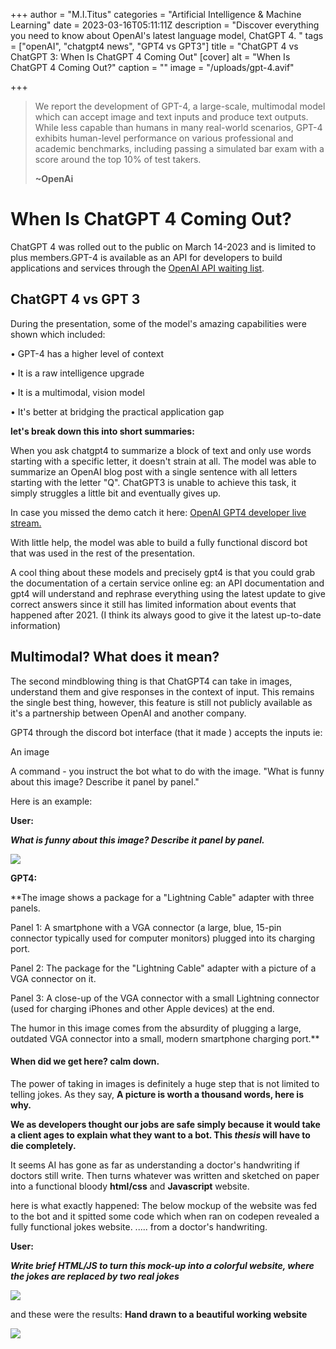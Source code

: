 +++
author = "M.I.Titus"
categories = "Artificial Intelligence & Machine Learning"
date = 2023-03-16T05:11:11Z
description = "Discover everything you need to know about OpenAI's latest language model, ChatGPT 4. "
tags = ["openAI", "chatgpt4 news", "GPT4 vs GPT3"]
title = "ChatGPT 4 vs ChatGPT 3: When Is ChatGPT 4 Coming Out"
[cover]
alt = "When Is ChatGPT 4 Coming Out?"
caption = ""
image = "/uploads/gpt-4.avif"

+++
> We report the development of GPT-4, a large-scale, multimodal model which can accept image and text inputs and produce text outputs. While less capable than humans in many real-world scenarios, GPT-4 exhibits human-level performance on various professional and academic benchmarks, including passing a simulated bar exam with a score around the top 10% of test takers.
>
> **\~OpenAi**

# When Is ChatGPT 4 Coming Out?

ChatGPT 4 was rolled out to the public on March 14-2023 and is limited to plus members.GPT-4 is available as an API for developers to build applications and services through the [OpenAI API waiting list](https://openai.com/waitlist/gpt-4-api).

## ChatGPT 4 vs GPT 3

During the presentation, some of the model's amazing capabilities were shown which included:

• GPT-4 has a higher level of context

 • It is a raw intelligence upgrade

 • It is a multimodal, vision model 

• It's better at bridging the practical application gap 

**let's break down this into short summaries:** 

When you ask chatgpt4 to summarize a block of text and only use words starting with a specific letter, it doesn't strain at all. The model was able to summarize an OpenAI blog post with a single sentence with all letters starting with the letter "Q". ChatGPT3 is unable to achieve this task, it simply struggles a little bit and eventually gives up.

In case you missed the demo catch it here: [OpenAI GPT4 developer live stream.](https://www.youtube.com/watch?v=outcGtbnMuQ)

With little help, the model was able to build a fully functional discord bot that was used in the rest of the presentation. 

A cool thing about these models and precisely gpt4 is that you could grab the documentation of a certain service online eg: an API documentation and gpt4 will understand and rephrase everything using the latest update to give correct answers since it still has limited information about events that happened after 2021. (I think its always good to give it the latest up-to-date information)

## Multimodal? What does it mean?

The second mindblowing thing is that ChatGPT4 can take in images, understand them and give responses in the context of input. This remains the single best thing, however, this feature is still not publicly available as it's a partnership between OpenAI and another company.

GPT4 through the discord bot interface (that it made ) accepts the inputs ie:

An image

A command - you instruct the bot what to do with the image. "What is funny about this image? Describe it panel by panel."

Here is an example:

**User:**

**_What is funny about this image? Describe it panel by panel._**

![](/uploads/vga.jpg)

**GPT4:**

**The image shows a package for a "Lightning Cable" adapter with three panels.  
  
Panel 1: A smartphone with a VGA connector (a large, blue, 15-pin connector typically used for computer monitors) plugged into its charging port.  
  
Panel 2: The package for the "Lightning Cable" adapter with a picture of a VGA connector on it.  
  
Panel 3: A close-up of the VGA connector with a small Lightning connector (used for charging iPhones and other Apple devices) at the end.  
  
The humor in this image comes from the absurdity of plugging a large, outdated VGA connector into a small, modern smartphone charging port.**

#### When did we get here? calm down.

The power of taking in images is definitely a huge step that is not limited to telling jokes. As they say, **A picture is worth a thousand words, here is why.**

**We as developers thought our jobs are safe simply because it would take a client ages to explain what they want to a bot. This _thesis_ will have to die completely.**

It seems AI has gone as far as understanding a doctor's handwriting if doctors still write. Then turns whatever was written and sketched on paper into a functional bloody **html/css** and **Javascript** website.

here is what exactly happened: The below mockup of the website was fed to the bot and it spitted some code which when ran on codepen revealed a fully functional jokes website. ..... from a doctor's handwriting.

**User:** 

**_Write brief HTML/JS to turn this mock-up into a colorful website, where the jokes are replaced by two real jokes_**

![](/uploads/screenshot-from-2023-03-17-02-30-35.png)

and these were the results: **Hand drawn to a beautiful working website**

![](/uploads/screenshot-from-2023-03-17-02-37-25.png)